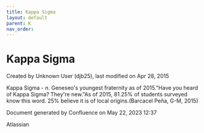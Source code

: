 ```yaml
---
title: Kappa Sigma
layout: default
parent: K
nav_order:
---
```


# Kappa Sigma

Created by  Unknown User (djb25), last modified on Apr 28, 2015

Kappa Sigma - n. Geneseo's youngest fraternity as of 2015.&quot;Have you heard of Kappa Sigma? They're new.&quot;As of 2015, 81.25% of students surveyed know this word. 25% believe it is of local origins.(Barcacel Peña, G-M, 2015)

Document generated by Confluence on May 22, 2023 12:37

Atlassian
